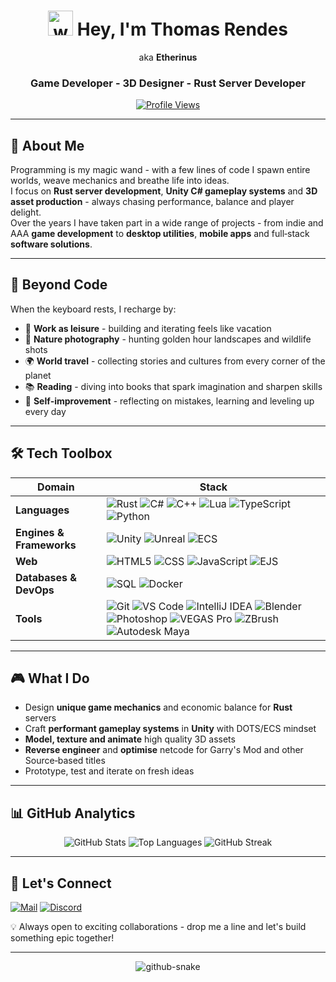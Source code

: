 <div align="center">

# <img src="https://media.tenor.com/0CpFOKGVaeMAAAAi/hand-waving-hand.gif" alt="wave" width="40"> Hey, I'm **Thomas Rendes**  
aka **Etherinus**

### Game Developer - 3D Designer - Rust Server Developer

[![Profile Views](https://komarev.com/ghpvc/?username=Etherinus&label=Profile%20views&color=0e75b6&style=flat)](https://github.com/Etherinus)

</div>

---

## 🚀 About Me
Programming is my magic wand - with a few lines of code I spawn entire worlds, weave mechanics and breathe life into ideas.  
I focus on **Rust server development**, **Unity C# gameplay systems** and **3D asset production** - always chasing performance, balance and player delight.  
Over the years I have taken part in a wide range of projects - from indie and AAA **game development** to **desktop utilities**, **mobile apps** and full‑stack **software solutions**.

---

## 🌱 Beyond Code
When the keyboard rests, I recharge by:
- 🔨 **Work as leisure** - building and iterating feels like vacation  
- 📸 **Nature photography** - hunting golden hour landscapes and wildlife shots  
- 🌍 **World travel** - collecting stories and cultures from every corner of the planet  
- 📚 **Reading** - diving into books that spark imagination and sharpen skills  
- 🔄 **Self‑improvement** - reflecting on mistakes, learning and leveling up every day  

---

## 🛠️ Tech Toolbox

| Domain | Stack |
| -----  | ----- |
| **Languages** | ![Rust](https://img.shields.io/badge/-Rust-000?style=flat&logo=rust) ![C#](https://img.shields.io/badge/-C%23-512BD4?style=flat&logo=csharp&logoColor=white) ![C++](https://img.shields.io/badge/-C++-00599C?style=flat&logo=cplusplus&logoColor=white) ![Lua](https://img.shields.io/badge/-Lua-2C2D72?style=flat&logo=lua&logoColor=white) ![TypeScript](https://img.shields.io/badge/-TypeScript-007ACC?style=flat&logo=typescript&logoColor=white) ![Python](https://img.shields.io/badge/-Python-3776AB?style=flat&logo=python&logoColor=white) |
| **Engines & Frameworks** | ![Unity](https://img.shields.io/badge/-Unity-000000?style=flat&logo=unity&logoColor=white) ![Unreal](https://img.shields.io/badge/-Unreal%20Engine-313131?style=flat&logo=unrealengine&logoColor=white) ![ECS](https://img.shields.io/badge/-ECS-222?style=flat) |
| **Web** | ![HTML5](https://img.shields.io/badge/-HTML5-E34F26?style=flat&logo=html5&logoColor=white) ![CSS](https://img.shields.io/badge/CSS-1572B6?style=flat&logo=css&logoColor=white) ![JavaScript](https://img.shields.io/badge/-JavaScript-F7DF1E?style=flat&logo=javascript&logoColor=black) ![EJS](https://img.shields.io/badge/-EJS-A91E50?style=flat) |
| **Databases & DevOps** | ![SQL](https://img.shields.io/badge/-SQL-00758F?style=flat) ![Docker](https://img.shields.io/badge/-Docker-2496ED?style=flat&logo=docker&logoColor=white) |
| **Tools** | ![Git](https://img.shields.io/badge/Git-F05032?style=flat&logo=git&logoColor=white) ![VS Code](https://img.shields.io/badge/VS%20Code-007ACC?style=flat&logo=visualstudiocode&logoColor=white) ![IntelliJ IDEA](https://img.shields.io/badge/IntelliJ%20IDEA-000000?style=flat&logo=intellijidea&logoColor=white) ![Blender](https://img.shields.io/badge/Blender-F5792A?style=flat&logo=blender&logoColor=white) ![Photoshop](https://img.shields.io/badge/Photoshop-31A8FF?style=flat&logo=adobephotoshop&logoColor=white) ![VEGAS Pro](https://img.shields.io/badge/VEGAS%20Pro-1A1A1A?style=flat) ![ZBrush](https://img.shields.io/badge/ZBrush-E28125?style=flat&logo=zbrush&logoColor=white) ![Autodesk Maya](https://img.shields.io/badge/Autodesk%20Maya-0176C3?style=flat&logo=autodesk&logoColor=white)

---

## 🎮 What I Do
- Design **unique game mechanics** and economic balance for **Rust** servers  
- Craft **performant gameplay systems** in **Unity** with DOTS/ECS mindset  
- **Model, texture and animate** high quality 3D assets  
- **Reverse engineer** and **optimise** netcode for Garry's Mod and other Source‑based titles  
- Prototype, test and iterate on fresh ideas  

---

## 📊 GitHub Analytics
<div align="center">

<img alt="GitHub Stats" src="https://github-readme-stats.vercel.app/api?username=Etherinus&show_icons=true&hide_border=true&bg_color=00000000&title_color=ffffff&text_color=ffffff&icon_color=ffffff&cache_seconds=600" />

<img alt="Top Languages" src="https://github-readme-stats.vercel.app/api/top-langs/?username=Etherinus&layout=compact&hide_border=true&bg_color=00000000&title_color=ffffff&text_color=ffffff&cache_seconds=600" />

<img alt="GitHub Streak" src="https://github-readme-streak-stats-eight.vercel.app/?user=Etherinus&hide_border=true&background=00000000&ring=ffffff&fire=ffffff&currStreakNum=ffffff&currStreakLabel=ffffff&sideNums=ffffff&sideLabels=ffffff&dates=ffffff&cache_seconds=600" />

</div>

---

## 🤝 Let's Connect
[![Mail](https://img.shields.io/badge/-etherinus.developer@gmail.com-D14836?style=flat&logo=gmail&logoColor=white)](mailto:etherinus.developer@gmail.com)
[![Discord](https://img.shields.io/badge/Discord-Etherinus-5865F2?style=flat&logo=discord&logoColor=white)](https://discord.com/users/)

💡 Always open to exciting collaborations - drop me a line and let's build something epic together!

---

<div align="center">

<picture>
  <source media="(prefers-color-scheme: dark)" srcset="https://raw.githubusercontent.com/tobiasmeyhoefer/tobiasmeyhoefer/output/github-snake-dark.svg" />
  <source media="(prefers-color-scheme: light)" srcset="https://raw.githubusercontent.com/tobiasmeyhoefer/tobiasmeyhoefer/output/github-snake.svg" />
  <img alt="github-snake" src="https://raw.githubusercontent.com/tobiasmeyhoefer/tobiasmeyhoefer/output/github-snake.svg" />
</picture>

</div>
